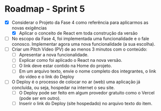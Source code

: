 # Roadmap - Sprint 5

- [x] Considerar o Projeto da Fase 4 como referência para aplicarmos as novas exigências
  - [x] Aplicar o conceito de React em toda construção da versão
- [ ] No escopo da Fase 4, foi implementada uma funcionalidade e o fale conosco. Implementar agora uma nova funcionalidade (a sua escolha).
- [ ] Criar um Pitch Vídeo (PV) de ao menos 3 minutos com o conteúdo:
  - [ ] Apresentar a nova funcionalidade.
  - [ ] Explicar como foi aplicado o React na nova versão.
  - [ ] O link deve estar contido na Home do projeto.
  - [ ] Em um arquivo texto, envie o nome completo dos integrantes, o link do vídeo e o link do Deploy
- [ ] O Deploy é o processo de colocar no ar (web) uma aplicação já concluída, ou seja, hospedar na internet o seu site.
  - [ ] O Deploy pode ser feito em algum provedor gratuito como o Vercel (pode ser em outro).
  - [ ] Inserir o link do Deploy (site hospedado) no arquivo texto do item.